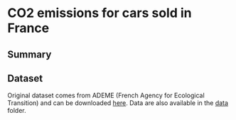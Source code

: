 # CO2 emissions for cars sold in France

## Summary

## Dataset

Original dataset comes from ADEME (French Agency for Ecological Transition) and can be downloaded [here](https://data.ademe.fr/datasets/ademe-car-labelling). Data are also available in the [data](https://github.com/cecilegltslmcs/car_co2_emission/tree/main/data) folder.
